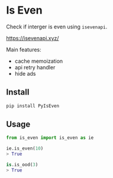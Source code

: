 # Is Even

Check if interger is even using `isevenapi`.

https://isevenapi.xyz/

Main features:

- cache memoization
- api retry handler
- hide ads

## Install

```bash
pip install PyIsEven
```

## Usage

```python
from is_even import is_even as ie

ie.is_even(10)
> True

is.is_ood(3)
> True
```